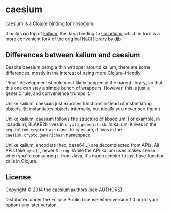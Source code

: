 # caesium

caesium is a Clojure binding for libsodium.

It builds on top of [kalium][kalium], the Java binding to
[libsodium][libsodium], which in turn is a more convenient fork of
the original [NaCl][nacl] library by [djb][djb].

[kalium]: https://github.com/abstractj/kalium
[nacl]: http://nacl.cr.yp.to/.
[djb]: http://cr.yp.to/djb.html
[libsodium]: https://github.com/jedisct1/libsodium

## Differences between kalium and caesium

Despite caesium being a thin wrapper around kalium, there are some
differences, mostly in the interest of being more Clojure-friendly.

"Real" development should most likely happen in the parent library, so
that this one can stay a simple bunch of wrappers. However, this is
just a generic rule, and convenience trumps it.

Unlike kalium, caesium just exposes functions instead of instantiating
objects. (It instantiates objects internally, but ideally you never
see them.)

Unlike kalium, caesium follows the structure of libsodium. For
example, in libsodium, BLAKE2b lives in `crypto_generichash`. In
kalium, it lives in the `org.kalium.crypto.Hash` class. In caesium, it
lives in the `caesium.crypto.generichash` namespace.

Unlike kalium, encoders (hex, base64...) are decomplected from APIs.
All APIs take `byte[]`, never `String`. While the API kalium uses
makes sense when you're consuming it from Java, it's much simpler to
just have function calls in Clojure.

## License

Copyright © 2014 the caesium authors (see AUTHORS)

Distributed under the Eclipse Public License either version 1.0 or (at
your option) any later version.
